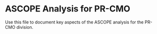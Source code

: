 # ASCOPE Analysis for PR-CMO

Use this file to document key aspects of the ASCOPE analysis for the PR-CMO division.
